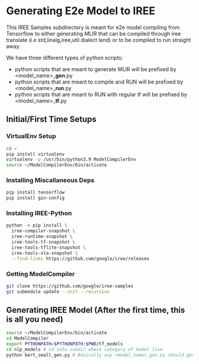 # Generating E2e Model to IREE

This IREE Samples subdirectory is meant for e2e model compiling from Tensorflow to either generating MLIR that can be compiled through iree translate (i.e std,linalg,iree,util dialect land) or to be compiled to run straight away.

We have three different types of python scripts:

- python scripts that are meant to generate MLIR will be prefixed by \<model\_name\>\_**gen**.py 
- python scripts that are meant to compile and RUN will be prefixed by \<model\_name\>\_**run**.py
- python scripts that are meant to RUN with regular tf will be prefixed by \<model\_name\>\_**tf**.py

## Initial/First Time Setups
### VirtualEnv Setup
```bash
cd ~
pip install virtualenv
virtualenv -p /usr/bin/python3.9 ModelCompilerEnv
source ~/ModelCompilerEnv/bin/activate
```

### Installing Miscallaneous Deps
```bash
pip install tensorflow
pip install gin-config
```
### Installing IREE-Python
```bash
python -m pip install \
  iree-compiler-snapshot \
  iree-runtime-snapshot \
  iree-tools-tf-snapshot \
  iree-tools-tflite-snapshot \
  iree-tools-xla-snapshot \
  --find-links https://github.com/google/iree/releases
```

### Getting ModelCompiler
```bash
git clone https://github.com/google/iree-samples 
git submodule update --init --recursive 
```

## Generating IREE Model (After the first time, this is all you need)
```bash
source ~/ModelCompilerEnv/bin/activate
cd ModelCompiler
export PYTHONPATH=$PYTHONPATH:$PWD/tf_models
cd nlp_models # cd into subdir where category of model live
python bert_small_gen.py # Basically any <model_name>_gen.py should generate it to /tmp/model.mlir
```
